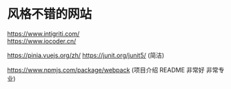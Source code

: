 # 风格不错的网站

https://www.intigriti.com/  
https://www.iocoder.cn/  

https://pinia.vuejs.org/zh/
https://junit.org/junit5/ (简洁)

https://www.npmjs.com/package/webpack (项目介绍 README 非常好 非常专业)
